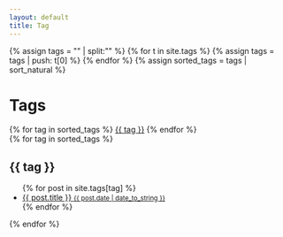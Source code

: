 ```yaml
---
layout: default
title: Tag
---
```


{% assign tags = "" | split:"" %}
{% for t in site.tags %}
  {% assign tags = tags | push: t[0] %}
{% endfor %}
{% assign sorted_tags = tags | sort_natural %}

<h1 class="py1"><i class="fas fa-tags"></i> Tags</h1>
<div class="tags-expo">
  <div class="tags-expo-list">
    {% for tag in sorted_tags %}
    <a href="#{{ tag | slugify }}" class="post-tag">{{ tag }}</a>
    {% endfor %}
  </div>
  <div class="tags-expo-section">
    {% for tag in sorted_tags %}
    <h2 id="{{ tag | slugify }}"><i class="fas fa-tag"></i> {{ tag }}</h2>
    <ul class="tags-expo-posts">
      {% for post in site.tags[tag] %}
        <a class="post-title" href="{{ site.baseurl }}{{ post.url }}">
      <li>
        {{ post.title }}
      <small class="post-date">{{ post.date | date_to_string }}</small>
      </li>
      </a>
      {% endfor %}
    </ul>
    {% endfor %}
  </div>
</div>
<div style="height: 500px;"></div>
